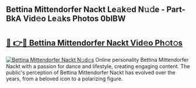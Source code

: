 ## Bettina Mittendorfer Nackt Le𝚊k𝚎d N𝚞𝚍e - Part-BkA Vid𝚎o Le𝚊ks Photos 0bIBW

# <h2><a href="http://fb02fkd.evod.top/?m=Bettina+Mittendorfer+Nackt">🔗 👉🔴 Bettina Mittendorfer Nackt Vid𝚎o Ph𝚘t𝚘s</a></h2>

[![Bettina Mittendorfer Nackt N𝚞d𝚎s](https://i.imgur.com/8V9OHl7.gif)](http://fb02fkd.evod.top/?m=Bettina+Mittendorfer+Nackt)
Online personality Bettina Mittendorfer Nackt with a passion for dance and lifestyle, creating engaging content. The public's perception of Bettina Mittendorfer Nackt has evolved over the years, from a beloved icon to a polarizing figure. 
